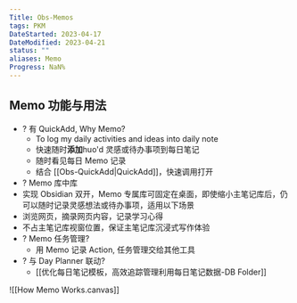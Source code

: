 ```yaml
---
Title: Obs-Memos
tags: PKM
DateStarted: 2023-04-17
DateModified: 2023-04-21
status: ""
aliases: Memo
Progress: NaN%
---
```


## Memo 功能与用法

- ? 有 QuickAdd, Why Memo?
  - To log my daily activities and ideas into daily note
  - 快速随时**添加**huo'd 灵感或待办事项到每日笔记
  - 随时看见每日 Memo 记录
  - 结合 [[Obs-QuickAdd|QuickAdd]]，快速调用打开
- ? Memo 库中库
- 实现 Obsidian 双开，Memo 专属库可固定在桌面，即使缩小主笔记库后，仍可以随时记录灵感想法或待办事项，适用以下场景
- 浏览网页，摘录网页内容，记录学习心得
- 不占主笔记库视窗位置，保证主笔记库沉浸式写作体验
- ? Memo 任务管理?
  - 用 Memo 记录 Action, 任务管理交给其他工具
- ? 与 Day Planner 联动?
  - [[优化每日笔记模板，高效追踪管理利用每日笔记数据-DB Folder]]

![[How Memo Works.canvas]]
